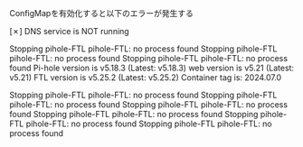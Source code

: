 ConfigMapを有効化すると以下のエラーが発生する

 [✗] DNS service is NOT running

Stopping pihole-FTL
pihole-FTL: no process found
Stopping pihole-FTL
pihole-FTL: no process found
Stopping pihole-FTL
pihole-FTL: no process found
  Pi-hole version is v5.18.3 (Latest: v5.18.3)
  web version is v5.21 (Latest: v5.21)
  FTL version is v5.25.2 (Latest: v5.25.2)
  Container tag is: 2024.07.0

Stopping pihole-FTL
pihole-FTL: no process found
Stopping pihole-FTL
pihole-FTL: no process found
Stopping pihole-FTL
pihole-FTL: no process found
Stopping pihole-FTL
pihole-FTL: no process found
Stopping pihole-FTL
pihole-FTL: no process found
Stopping pihole-FTL
pihole-FTL: no process found
